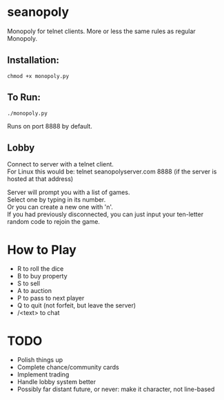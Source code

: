 # seanopoly
Monopoly for telnet clients.
More or less the same rules as regular Monopoly.
## Installation:

    chmod +x monopoly.py
  
## To Run:
    ./monopoly.py

Runs on port 8888 by default.

## Lobby
Connect to server with a telnet client.   
For Linux this would be:
    telnet seanopolyserver.com 8888
(if the server is hosted at that address)

Server will prompt you with a list of games.  
Select one by typing in its number.  
Or you can create a new one with 'n'.  
If you had previously disconnected, you can just input your ten-letter random code to rejoin the game.  

# How to Play
* R to roll the dice
* B to buy property
* S to sell
* A to auction
* P to pass to next player
* Q to quit (not forfeit, but leave the server)
* /\<text\> to chat

# TODO
* Polish things up
* Complete chance/community cards
* Implement trading
* Handle lobby system better
* Possibly far distant future, or never: make it character, not line-based



